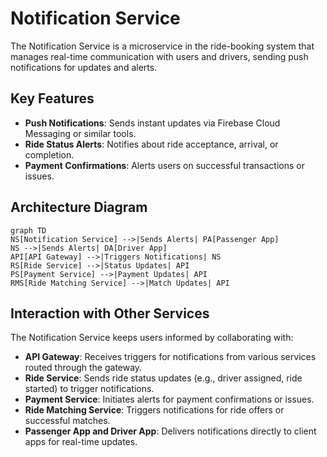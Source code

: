 # Notification Service

The Notification Service is a microservice in the ride-booking system that manages real-time communication with users and drivers, sending push notifications for updates and alerts.

## Key Features
- **Push Notifications**: Sends instant updates via Firebase Cloud Messaging or similar tools.
- **Ride Status Alerts**: Notifies about ride acceptance, arrival, or completion.
- **Payment Confirmations**: Alerts users on successful transactions or issues.

## Architecture Diagram
```mermaid
graph TD
NS[Notification Service] -->|Sends Alerts| PA[Passenger App]
NS -->|Sends Alerts| DA[Driver App]
API[API Gateway] -->|Triggers Notifications| NS
RS[Ride Service] -->|Status Updates| API
PS[Payment Service] -->|Payment Updates| API
RMS[Ride Matching Service] -->|Match Updates| API
```

## Interaction with Other Services
The Notification Service keeps users informed by collaborating with:
- **API Gateway**: Receives triggers for notifications from various services routed through the gateway.
- **Ride Service**: Sends ride status updates (e.g., driver assigned, ride started) to trigger notifications.
- **Payment Service**: Initiates alerts for payment confirmations or issues.
- **Ride Matching Service**: Triggers notifications for ride offers or successful matches.
- **Passenger App and Driver App**: Delivers notifications directly to client apps for real-time updates.

